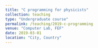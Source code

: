 ```yaml
---
title: "C programming for physicists"
collection: teaching
type: "Undergraduate course"
permalink: /teaching/2019-c-programming
venue: "Computer Lab, FEF"
date: 2019-03-01
location: "City, Country"
---
```

